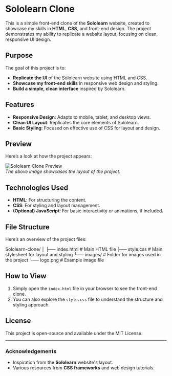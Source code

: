 # Sololearn Clone

This is a simple front-end clone of the **Sololearn** website, created to showcase my skills in **HTML**, **CSS**, and front-end design. The project demonstrates my ability to replicate a website layout, focusing on clean, responsive UI design.

## Purpose

The goal of this project is to:

- **Replicate the UI** of the Sololearn website using HTML and CSS.
- **Showcase my front-end skills** in responsive web design and styling.
- **Build a simple, clean interface** inspired by Sololearn.

## Features

- **Responsive Design**: Adapts to mobile, tablet, and desktop views.
- **Clean UI Layout**: Replicates the core elements of Sololearn.
- **Basic Styling**: Focused on effective use of CSS for layout and design.

## Preview

Here’s a look at how the project appears:

![Sololearn Clone Preview](https://blob.sololearn.com/avatars/sololearn.png)  
*The above image showcases the layout of the project.*

## Technologies Used

- **HTML**: For structuring the content.
- **CSS**: For styling and layout management.
- **(Optional) JavaScript**: For basic interactivity or animations, if included.

## File Structure

Here’s an overview of the project files:

Sololearn-clone/ │ ├── index.html          # Main HTML file ├── style.css           # Main stylesheet for layout and styling └── images/             # Folder for images used in the project └── logo.png        # Example image file

## How to View

1. Simply open the `index.html` file in your browser to see the front-end clone.
2. You can also explore the `style.css` file to understand the structure and styling approach.

## License

This project is open-source and available under the MIT License.

---

### Acknowledgements

- Inspiration from the **Sololearn** website's layout.
- Various resources from **CSS frameworks** and web design tutorials.

